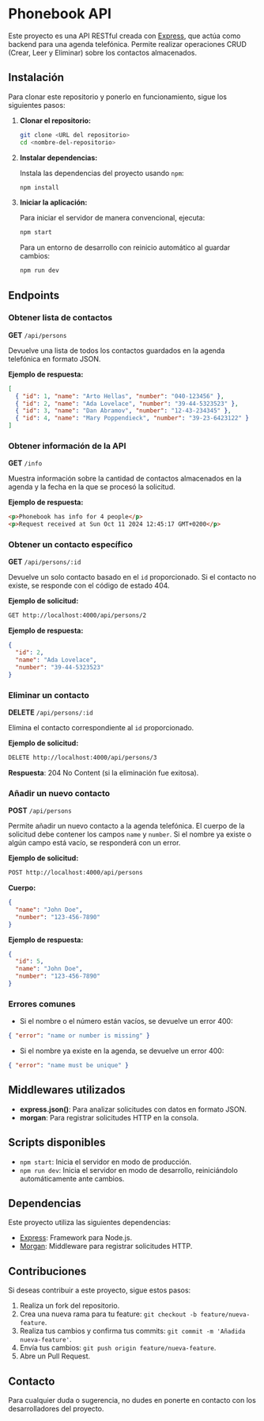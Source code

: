 # Phonebook API

Este proyecto es una API RESTful creada con [Express](https://expressjs.com/), que actúa como backend para una agenda telefónica. Permite realizar operaciones CRUD (Crear, Leer y Eliminar) sobre los contactos almacenados.

## Instalación

Para clonar este repositorio y ponerlo en funcionamiento, sigue los siguientes pasos:

1. **Clonar el repositorio:**

   ```bash
   git clone <URL del repositorio>
   cd <nombre-del-repositorio>
   ```

2. **Instalar dependencias:**

    Instala las dependencias del proyecto usando ``npm``:
    ```bash
    npm install
    ```
3. **Iniciar la aplicación:**

    Para iniciar el servidor de manera convencional, ejecuta:

    ```bash
    npm start
    ```

    Para un entorno de desarrollo con reinicio automático al guardar cambios:

    ```bash
    npm run dev
    ```

## Endpoints

### Obtener lista de contactos

**GET** ``/api/persons``

Devuelve una lista de todos los contactos guardados en la agenda telefónica en formato JSON.

**Ejemplo de respuesta:**

```json
[
  { "id": 1, "name": "Arto Hellas", "number": "040-123456" },
  { "id": 2, "name": "Ada Lovelace", "number": "39-44-5323523" },
  { "id": 3, "name": "Dan Abramov", "number": "12-43-234345" },
  { "id": 4, "name": "Mary Poppendieck", "number": "39-23-6423122" }
]
```

### Obtener información de la API

**GET** ``/info``

Muestra información sobre la cantidad de contactos almacenados en la agenda y la fecha en la que se procesó la solicitud.

**Ejemplo de respuesta:**

```html
<p>Phonebook has info for 4 people</p>
<p>Request received at Sun Oct 11 2024 12:45:17 GMT+0200</p>
```

### Obtener un contacto específico

**GET** ``/api/persons/:id``

Devuelve un solo contacto basado en el ``id`` proporcionado. Si el contacto no existe, se responde con el código de estado 404.

**Ejemplo de solicitud:**

```bash
GET http://localhost:4000/api/persons/2
```

**Ejemplo de respuesta:**

```json
{
  "id": 2,
  "name": "Ada Lovelace",
  "number": "39-44-5323523"
}
```

### Eliminar un contacto

**DELETE** ``/api/persons/:id``

Elimina el contacto correspondiente al ``id`` proporcionado.

**Ejemplo de solicitud:**

```bash
DELETE http://localhost:4000/api/persons/3
```

**Respuesta**: 204 No Content (si la eliminación fue exitosa).

### Añadir un nuevo contacto

**POST** ``/api/persons``

Permite añadir un nuevo contacto a la agenda telefónica. El cuerpo de la solicitud debe contener los campos ``name`` y ``number``. Si el nombre ya existe o algún campo está vacío, se responderá con un error.

**Ejemplo de solicitud:**

```bash
POST http://localhost:4000/api/persons
```

**Cuerpo:**

```json
{
  "name": "John Doe",
  "number": "123-456-7890"
}
```
**Ejemplo de respuesta:**

```json
{
  "id": 5,
  "name": "John Doe",
  "number": "123-456-7890"
}
```

### Errores comunes

- Si el nombre o el número están vacíos, se devuelve un error 400:

```json
{ "error": "name or number is missing" }
```

- Si el nombre ya existe en la agenda, se devuelve un error 400:

```json
{ "error": "name must be unique" }
```

## Middlewares utilizados

- **express.json()**: Para analizar solicitudes con datos en formato JSON.
- **morgan**: Para registrar solicitudes HTTP en la consola.

## Scripts disponibles

- ``npm start``: Inicia el servidor en modo de producción.
- ``npm run dev``: Inicia el servidor en modo de desarrollo, reiniciándolo automáticamente ante cambios.

## Dependencias

Este proyecto utiliza las siguientes dependencias:

- [Express](https://www.npmjs.com/package/express): Framework para Node.js.
- [Morgan](https://www.npmjs.com/package/morgan): Middleware para registrar solicitudes HTTP.

## Contribuciones

Si deseas contribuir a este proyecto, sigue estos pasos:

1. Realiza un fork del repositorio.
2. Crea una nueva rama para tu feature: ``git checkout -b feature/nueva-feature``.
3. Realiza tus cambios y confirma tus commits: ``git commit -m 'Añadida nueva-feature'``.
4. Envía tus cambios: ``git push origin feature/nueva-feature``.
5. Abre un Pull Request.

## Contacto

Para cualquier duda o sugerencia, no dudes en ponerte en contacto con los desarrolladores del proyecto.
